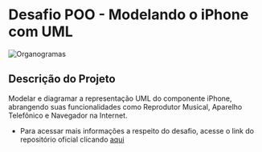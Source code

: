 # Desafio POO - Modelando o iPhone com UML

![Organogramas](https://github.com/luizmarinhojr/java-skills/assets/100722777/586e4b6c-68f2-46d3-9942-433013598c71)

## Descrição do Projeto
Modelar e diagramar a representação UML do componente iPhone, abrangendo suas funcionalidades como Reprodutor Musical, Aparelho Telefônico e Navegador na Internet.

* Para acessar mais informações a respeito do desafio, acesse o link do repositório oficial clicando [aqui](https://github.com/digitalinnovationone/trilha-java-basico/tree/main/desafios/poo)
